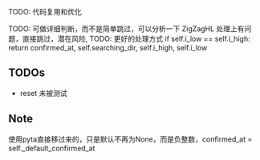 
TODO: 代码复用和优化


TODO: 可做详细判断，而不是简单跳过，可以分析一下
ZigZagHL 处理上有问题，直接跳过，潜在风险, TODO: 更好的处理方式
        if self.i_low == self.i_high:
            return confirmed_at, self.searching_dir, self.i_high, self.i_low
## TODOs
- reset 未被测试

## Note
使用pyta直接移过来的，只是默认不再为None，而是负整数，confirmed_at = self._default_confirmed_at
